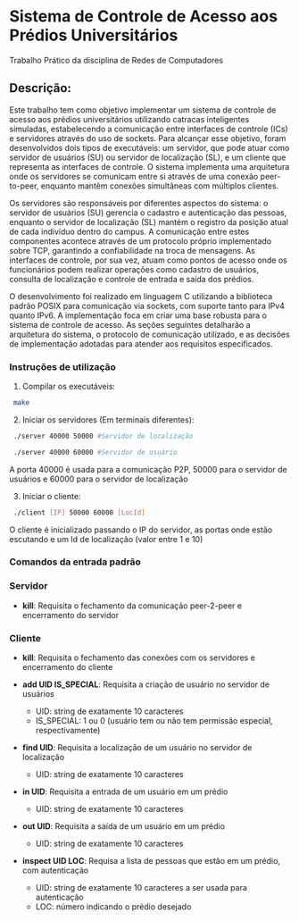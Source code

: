 # Sistema de Controle de Acesso aos Prédios Universitários 
Trabalho Prático da disciplina de Redes de Computadores
  
## Descrição:
Este trabalho tem como objetivo implementar um sistema de controle de acesso aos prédios universitários utilizando catracas inteligentes simuladas, estabelecendo a comunicação entre interfaces de controle (ICs) e servidores através do uso de sockets. Para alcançar esse objetivo, foram desenvolvidos dois tipos de executáveis: um servidor, que pode atuar como servidor de usuários (SU) ou servidor de localização (SL), e um cliente que representa as interfaces de controle. O sistema implementa uma arquitetura onde os servidores se comunicam entre si através de uma conexão peer-to-peer, enquanto mantêm conexões simultâneas com múltiplos clientes.
  
Os servidores são responsáveis por diferentes aspectos do sistema: o servidor de usuários (SU) gerencia o cadastro e autenticação das pessoas, enquanto o servidor de localização (SL) mantém o registro da posição atual de cada indivíduo dentro do campus. A comunicação entre estes componentes acontece através de um protocolo próprio implementado sobre TCP, garantindo a confiabilidade na troca de mensagens. As interfaces de controle, por sua vez, atuam como pontos de acesso onde os funcionários podem realizar operações como cadastro de usuários, consulta de localização e controle de entrada e saída dos prédios.

O desenvolvimento foi realizado em linguagem C utilizando a biblioteca padrão POSIX para comunicação via sockets, com suporte tanto para IPv4 quanto IPv6. A implementação foca em criar uma base robusta para o sistema de controle de acesso. As seções seguintes detalharão a arquitetura do sistema, o protocolo de comunicação utilizado, e as decisões de implementação adotadas para atender aos requisitos especificados.

### Instruções de utilização
1. Compilar os executáveis:
```bash
 make
```
2. Iniciar os servidores (Em terminais diferentes):
```bash
 ./server 40000 50000 #Servidor de localização 
```
```bash
 ./server 40000 60000 #Servidor de usuário
```
A porta 40000 é usada para a comunicação P2P, 50000 para o servidor de usuários e 60000 para o servidor de localização

3. Iniciar o cliente:
```bash
 ./client [IP] 50000 60000 [LocId]
```
O cliente é inicializado passando o IP do servidor, as portas onde estão escutando e um Id de localização (valor entre 1 e 10)

### Comandos da entrada padrão

### Servidor

* **kill**: Requisita o fechamento da comunicação peer-2-peer e encerramento do servidor

### Cliente

* **kill**: Requisita o fechamento das conexões com os servidores e encerramento do cliente

* **add UID IS_SPECIAL**: Requisita a criação de usuário no servidor de usuários
    * UID: string de exatamente 10 caracteres
    * IS_SPECIAL: 1 ou 0 (usuário tem ou não tem permissão especial, respectivamente)

* **find UID**: Requisita a localização de um usuário no servidor de localização
    * UID: string de exatamente 10 caracteres

* **in UID**: Requisita a entrada de um usuário em um prédio
    * UID: string de exatamente 10 caracteres

* **out UID**: Requisita a saída de um usuário em um prédio
    * UID: string de exatamente 10 caracteres

* **inspect UID LOC**: Requisa a lista de pessoas que estão em um prédio, com autenticação
    * UID: string de exatamente 10 caracteres a ser usada para autenticação
    * LOC: número indicando o prédio desejado